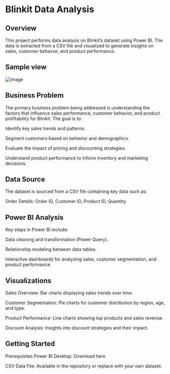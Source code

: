 # Blinkit Data Analysis
## Overview
This project performs data analysis on Blinkit’s dataset using Power BI. The data is extracted from a CSV file and visualized to generate insights on sales, customer behavior, and product performance.
## Sample view
![image](https://github.com/user-attachments/assets/d8697dda-7ac4-425e-a4f8-14294176f597)


## Business Problem
The primary business problem being addressed is understanding the factors that influence sales performance, customer behavior, and product profitability for Blinkit. The goal is to:

Identify key sales trends and patterns.

Segment customers based on behavior and demographics.

Evaluate the impact of pricing and discounting strategies.

Understand product performance to inform inventory and marketing decisions.

## Data Source
The dataset is sourced from a CSV file containing key data such as:

Order Details: Order ID, Customer ID, Product ID, Quantity.

## Power BI Analysis
Key steps in Power BI include:

Data cleaning and transformation (Power Query).

Relationship modeling between data tables.

Interactive dashboards for analyzing sales, customer segmentation, and product performance.

## Visualizations
Sales Overview: Bar charts displaying sales trends over time.

Customer Segmentation: Pie charts for customer distribution by region, age, and type.

Product Performance: Line charts showing top products and sales revenue.

Discount Analysis: Insights into discount strategies and their impact.

## Getting Started
Prerequisites
Power BI Desktop: Download here

CSV Data File: Available in the repository or replace with your own dataset.



